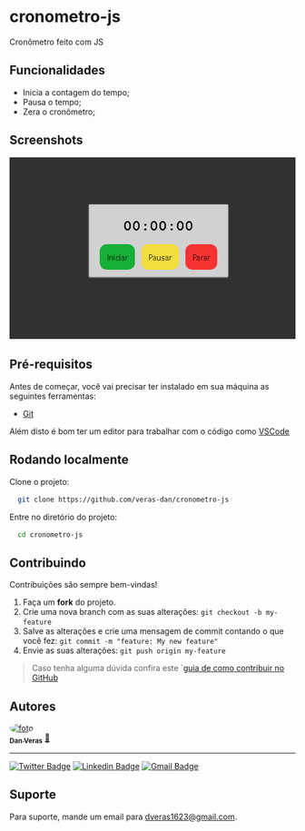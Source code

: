 # cronometro-js

Cronômetro feito com JS


## Funcionalidades

- Inicia a contagem do tempo;
- Pausa o tempo;
- Zera o cronômetro; 


## Screenshots

![App Screenshot](assets/img/cronometro.png)


## Pré-requisitos

Antes de começar, você vai precisar ter instalado em sua máquina as seguintes ferramentas:
 - [Git](https://git-scm.com)
 
Além disto é bom ter um editor para trabalhar com o código como [VSCode](https://code.visualstudio.com/)

## Rodando localmente

Clone o projeto:

```bash
  git clone https://github.com/veras-dan/cronometro-js
```

Entre no diretório do projeto:

```bash
  cd cronometro-js
```

## Contribuindo

Contribuições são sempre bem-vindas!

1. Faça um **fork** do projeto.
2. Crie uma nova branch com as suas alterações: `git checkout -b my-feature`
3. Salve as alterações e crie uma mensagem de commit contando o que você fez: `git commit -m "feature: My new feature"`
4. Envie as suas alterações: `git push origin my-feature`
> Caso tenha alguma dúvida confira este `[guia de como contribuir no GitHub](./CONTRIBUTING.md)

## Autores


<a href="https://github.com/verasdan">
 <img style="border-radius: 50%;" src="https://media.discordapp.net/attachments/891798888594436199/980284436954357780/perfil_dan.jpg?width=406&height=406" width="100px;" alt="foto"/>
 <br />
 <sub><b>Dan Veras</b></sub></a> <a href="https://github.com/veras-dan" title="">🚀</a>
 <br />

---

  [![Twitter Badge](https://img.shields.io/badge/-@veras_dan-1ca0f1?style=flat-square&labelColor=1ca0f1&logo=twitter&logoColor=white&link=https://twitter.com/veras_dan)](https://twitter.com/veras_dan) [![Linkedin Badge](https://img.shields.io/badge/-Danilo_Veras-blue?style=flat-square&logo=Linkedin&logoColor=white&link=https://www.linkedin.com/in/verasdanilo/)](https://www.linkedin.com/in/verasdanilo/) 
  [![Gmail Badge](https://img.shields.io/badge/-dveras1623@gmail.com-FF3333?style=flat-square&logo=gmail&logoColor=white&link=mailto:dveras1623@gmail.com)](mailto:dveras1623@gmail.com)


## Suporte

Para suporte, mande um email para dveras1623@gmail.com.
